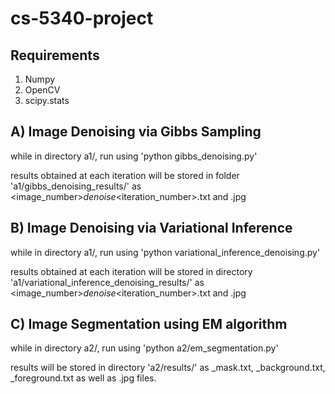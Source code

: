 # cs-5340-project

## Requirements
1) Numpy
2) OpenCV
3) scipy.stats

## A) Image Denoising via Gibbs Sampling
while in directory a1/, run using 'python gibbs_denoising.py'

results obtained at each iteration will be stored in folder 'a1/gibbs_denoising_results/' as <image_number>_denoise_<iteration_number>.txt and .jpg

## B) Image Denoising via Variational Inference
while in directory a1/, run using 'python variational_inference_denoising.py'

results obtained at each iteration will be stored in directory 'a1/variational_inference_denoising_results/' as <image_number>_denoise_<iteration_number>.txt and .jpg

## C) Image Segmentation using EM algorithm
while in directory a2/, run using 'python a2/em_segmentation.py' 

results will be stored in directory 'a2/results/' as <animal>_mask.txt, <animal>_background.txt, <animal>_foreground.txt as well as .jpg files. 

